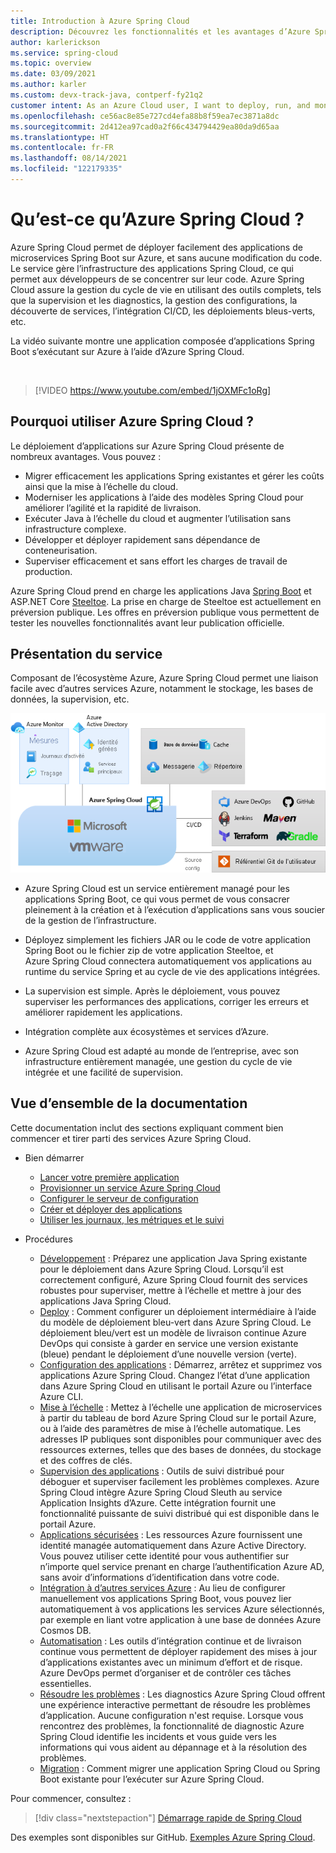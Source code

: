 ```yaml
---
title: Introduction à Azure Spring Cloud
description: Découvrez les fonctionnalités et les avantages d’Azure Spring Cloud pour déployer et gérer des applications Spring Java dans Azure.
author: karlerickson
ms.service: spring-cloud
ms.topic: overview
ms.date: 03/09/2021
ms.author: karler
ms.custom: devx-track-java, contperf-fy21q2
customer intent: As an Azure Cloud user, I want to deploy, run, and monitor Spring Boot microservices.
ms.openlocfilehash: ce56ac8e85e727cd4efa88b8f59ea7ec3871a8dc
ms.sourcegitcommit: 2d412ea97cad0a2f66c434794429ea80da9d65aa
ms.translationtype: HT
ms.contentlocale: fr-FR
ms.lasthandoff: 08/14/2021
ms.locfileid: "122179335"
---
```

# <a name="what-is-azure-spring-cloud"></a>Qu’est-ce qu’Azure Spring Cloud ?

Azure Spring Cloud permet de déployer facilement des applications de microservices Spring Boot sur Azure, et sans aucune modification du code.  Le service gère l’infrastructure des applications Spring Cloud, ce qui permet aux développeurs de se concentrer sur leur code.  Azure Spring Cloud assure la gestion du cycle de vie en utilisant des outils complets, tels que la supervision et les diagnostics, la gestion des configurations, la découverte de services, l’intégration CI/CD, les déploiements bleus-verts, etc.

La vidéo suivante montre une application composée d’applications Spring Boot s’exécutant sur Azure à l’aide d’Azure Spring Cloud.

<br>

> [!VIDEO https://www.youtube.com/embed/1jOXMFc1oRg]

## <a name="why-use-azure-spring-cloud"></a>Pourquoi utiliser Azure Spring Cloud ?

Le déploiement d’applications sur Azure Spring Cloud présente de nombreux avantages. Vous pouvez :

* Migrer efficacement les applications Spring existantes et gérer les coûts ainsi que la mise à l’échelle du cloud.
* Moderniser les applications à l’aide des modèles Spring Cloud pour améliorer l’agilité et la rapidité de livraison.
* Exécuter Java à l’échelle du cloud et augmenter l’utilisation sans infrastructure complexe.
* Développer et déployer rapidement sans dépendance de conteneurisation.
* Superviser efficacement et sans effort les charges de travail de production.

Azure Spring Cloud prend en charge les applications Java [Spring Boot](https://spring.io/projects/spring-boot) et ASP.NET Core [Steeltoe](https://steeltoe.io/). La prise en charge de Steeltoe est actuellement en préversion publique. Les offres en préversion publique vous permettent de tester les nouvelles fonctionnalités avant leur publication officielle.

## <a name="service-overview"></a>Présentation du service

Composant de l’écosystème Azure, Azure Spring Cloud permet une liaison facile avec d’autres services Azure, notamment le stockage, les bases de données, la supervision, etc.

![Présentation d’Azure Spring Cloud](media/spring-cloud-principles/azure-spring-cloud-overview.png)

* Azure Spring Cloud est un service entièrement managé pour les applications Spring Boot, ce qui vous permet de vous consacrer pleinement à la création et à l’exécution d’applications sans vous soucier de la gestion de l’infrastructure.

* Déployez simplement les fichiers JAR ou le code de votre application Spring Boot ou le fichier zip de votre application Steeltoe, et Azure Spring Cloud connectera automatiquement vos applications au runtime du service Spring et au cycle de vie des applications intégrées.

* La supervision est simple. Après le déploiement, vous pouvez superviser les performances des applications, corriger les erreurs et améliorer rapidement les applications.

* Intégration complète aux écosystèmes et services d’Azure.

* Azure Spring Cloud est adapté au monde de l’entreprise, avec son infrastructure entièrement managée, une gestion du cycle de vie intégrée et une facilité de supervision.

## <a name="documentation-overview"></a>Vue d’ensemble de la documentation

Cette documentation inclut des sections expliquant comment bien commencer et tirer parti des services Azure Spring Cloud.

* Bien démarrer

    * [Lancer votre première application](./quickstart.md)
    * [Provisionner un service Azure Spring Cloud](./quickstart-provision-service-instance.md)
    * [Configurer le serveur de configuration]()
    * [Créer et déployer des applications](./quickstart-deploy-apps.md)
    * [Utiliser les journaux, les métriques et le suivi](./quickstart-logs-metrics-tracing.md)

* Procédures

    * [Développement](how-to-prepare-app-deployment.md) : Préparez une application Java Spring existante pour le déploiement dans Azure Spring Cloud. Lorsqu’il est correctement configuré, Azure Spring Cloud fournit des services robustes pour superviser, mettre à l’échelle et mettre à jour des applications Java Spring Cloud.
    * [Deploy](./how-to-staging-environment.md) : Comment configurer un déploiement intermédiaire à l’aide du modèle de déploiement bleu-vert dans Azure Spring Cloud. Le déploiement bleu/vert est un modèle de livraison continue Azure DevOps qui consiste à garder en service une version existante (bleue) pendant le déploiement d’une nouvelle version (verte).
    * [Configuration des applications](./how-to-start-stop-delete.md) :  Démarrez, arrêtez et supprimez vos applications Azure Spring Cloud. Changez l’état d’une application dans Azure Spring Cloud en utilisant le portail Azure ou l’interface Azure CLI.
    * [Mise à l’échelle](./how-to-scale-manual.md) : Mettez à l’échelle une application de microservices à partir du tableau de bord Azure Spring Cloud sur le portail Azure, ou à l’aide des paramètres de mise à l’échelle automatique. Les adresses IP publiques sont disponibles pour communiquer avec des ressources externes, telles que des bases de données, du stockage et des coffres de clés.
    * [Supervision des applications](./how-to-distributed-tracing.md) : Outils de suivi distribué pour déboguer et superviser facilement les problèmes complexes. Azure Spring Cloud intègre Azure Spring Cloud Sleuth au service Application Insights d’Azure. Cette intégration fournit une fonctionnalité puissante de suivi distribué qui est disponible dans le portail Azure.
    * [Applications sécurisées](./how-to-enable-system-assigned-managed-identity.md) : Les ressources Azure fournissent une identité managée automatiquement dans Azure Active Directory. Vous pouvez utiliser cette identité pour vous authentifier sur n’importe quel service prenant en charge l’authentification Azure AD, sans avoir d’informations d’identification dans votre code.
    * [Intégration à d’autres services Azure](./how-to-bind-cosmos.md) : Au lieu de configurer manuellement vos applications Spring Boot, vous pouvez lier automatiquement à vos applications les services Azure sélectionnés, par exemple en liant votre application à une base de données Azure Cosmos DB.
    * [Automatisation](./how-to-cicd.md) : Les outils d’intégration continue et de livraison continue vous permettent de déployer rapidement des mises à jour d’applications existantes avec un minimum d’effort et de risque. Azure DevOps permet d’organiser et de contrôler ces tâches essentielles.
    * [Résoudre les problèmes](./how-to-self-diagnose-solve.md) : Les diagnostics Azure Spring Cloud offrent une expérience interactive permettant de résoudre les problèmes d’application. Aucune configuration n'est requise. Lorsque vous rencontrez des problèmes, la fonctionnalité de diagnostic Azure Spring Cloud identifie les incidents et vous guide vers les informations qui vous aident au dépannage et à la résolution des problèmes.
    * [Migration](/azure/developer/java/migration/migrate-spring-boot-to-azure-spring-cloud) : Comment migrer une application Spring Cloud ou Spring Boot existante pour l’exécuter sur Azure Spring Cloud.

Pour commencer, consultez :

> [!div class="nextstepaction"]
> [Démarrage rapide de Spring Cloud](./quickstart.md)

Des exemples sont disponibles sur GitHub. [Exemples Azure Spring Cloud](https://github.com/Azure-Samples/Azure-Spring-Cloud-Samples/tree/master/).
